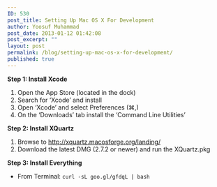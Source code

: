 ```yaml
---
ID: 530
post_title: Setting Up Mac OS X For Development
author: Yoosuf Muhammad
post_date: 2013-01-12 01:42:08
post_excerpt: ""
layout: post
permalink: /blog/setting-up-mac-os-x-for-development/
published: true
---
```

<strong>Step 1: Install Xcode</strong>
<ol>
	<li>Open the App Store (located in the dock)</li>
	<li>Search for ‘Xcode’ and install</li>
	<li>Open ‘Xcode’ and select Preferences (⌘,)</li>
	<li>On the ‘Downloads’ tab install the ‘Command Line Utilities’</li>
</ol>
<strong>Step 2: Install XQuartz</strong>
<ol>
	<li>Browse to <a href="http://xquartz.macosforge.org/landing/">http://xquartz.macosforge.org/landing/</a></li>
	<li>Download the latest DMG (2.7.2 or newer) and run the XQuartz.pkg</li>
</ol>
<strong>Step 3: Install Everything</strong>
<ul>
	<li>From Terminal: <code>curl -sL goo.gl/gfdqL | bash</code></li>
</ul>